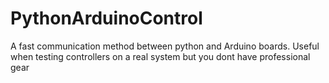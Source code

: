 # PythonArduinoControl
A fast communication method between python and Arduino boards. Useful when testing controllers on a real system but you dont have professional gear  
